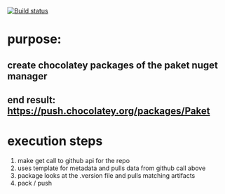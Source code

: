 [![Build status](https://ci.appveyor.com/api/projects/status/2xgqtr4xtio1x1ft/branch/master?svg=true)](https://ci.appveyor.com/project/johnypony3/paket-choco/branch/master)

# purpose:

## create chocolatey packages of the paket nuget manager
## end result: https://push.chocolatey.org/packages/Paket

# execution steps

1. make get call to github api for the repo
2. uses template for metadata and pulls data from github call above
3. package looks at the .version file and pulls matching artifacts
4. pack / push

